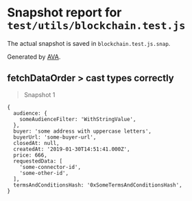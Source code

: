 # Snapshot report for `test/utils/blockchain.test.js`

The actual snapshot is saved in `blockchain.test.js.snap`.

Generated by [AVA](https://ava.li).

## fetchDataOrder > cast types correctly

> Snapshot 1

    {
      audience: {
        someAudienceFilter: 'WithStringValue',
      },
      buyer: 'some address with uppercase letters',
      buyerUrl: 'some-buyer-url',
      closedAt: null,
      createdAt: '2019-01-30T14:51:41.000Z',
      price: 666,
      requestedData: [
        'some-connector-id',
        'some-other-id',
      ],
      termsAndConditionsHash: '0xSomeTermsAndConditionsHash',
    }
